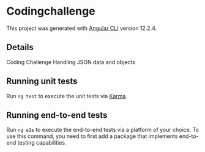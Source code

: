 # Codingchallenge

This project was generated with [Angular CLI](https://github.com/angular/angular-cli) version 12.2.4.

## Details

Coding Challenge Handling JSON data and objects

## Running unit tests

Run `ng test` to execute the unit tests via [Karma](https://karma-runner.github.io).

## Running end-to-end tests

Run `ng e2e` to execute the end-to-end tests via a platform of your choice. To use this command, you need to first add a package that implements end-to-end testing capabilities.
